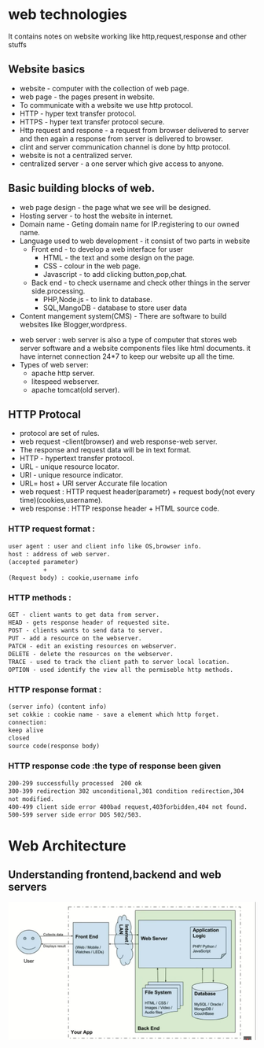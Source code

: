 # web technologies
It contains notes on website working like http,request,response and other stuffs
## Website basics
- website - computer with the collection of web page.
- web page - the pages present in website.
- To communicate with a website we use http  protocol.
- HTTP - hyper text transfer protocol.
- HTTPS - hyper text transfer protocol secure.
- Http request and respone - a request from browser delivered to server and then again a response from server is delivered to browser.
- clint and server communication channel is done by http protocol.
- website is not a centralized server.
- centralized server - a one server which give access to anyone.
## Basic building blocks of web.
- web  page design - the page what we see will be designed.
- Hosting server - to host the website in internet.
- Domain name - Geting domain name for IP.registering to our owned name.
- Language used to web development - it consist of two parts in website 
  * Front end  - to develop a web interface for user
    - HTML - the text and some design on the page.
    - CSS - colour in the web page.
    - Javascript - to add clicking button,pop,chat.
  * Back end - to check username and check other things in the server side.processing.
    - PHP,Node.js - to link to database.
    - SQL,MangoDB - database to store user data
- Content mangement system(CMS) - There are software to build websites like Blogger,wordpress.
* web server : web server is also a type of computer that stores web server software and a website components files like html documents.
it have internet connection 24*7 to keep our  website up all the time.
* Types of web server:
  - apache http server.
  - litespeed webserver.
  - apache tomcat(old server).
## HTTP Protocal 
* protocol are set of rules.
* web request -client(browser) and web response-web server.
* The response and request data will be in text format.
* HTTP - hypertext transfer protocol.
* URL - unique resource locator.
* URI - unique resource indicator.
* URL= host           +            URI
     server               Accurate file location
* web request : HTTP request header(parametr) + request body(not every time)(cookies,username).
* web response : HTTP response header + HTML source code.
### HTTP request format :
```(http method/what request)(path of file/uri)(version)
user agent : user and client info like OS,browser info.
host : address of web server.
(accepted parameter)
          +
(Request body) : cookie,username info
```
### HTTP methods : 
```
GET - client wants to get data from server.
HEAD - gets response header of requested site.
POST - clients wants to send data to server.
PUT - add a resource on the webserver.
PATCH - edit an existing resources on webserver.
DELETE - delete the resources on the webserver.
TRACE - used to track the client path to server local location.
OPTION - used identify the view all the permiseble http methods.
```
### HTTP response format :
```(http version) (response code)
(server info) (content info)
set cokkie : cookie name - save a element which http forget.
connection:
keep alive
closed
source code(response body)
```
### HTTP response code :the type of response been given
```100-199 information  100 ok
200-299 successfully processed  200 ok
300-399 redirection 302 unconditional,301 condition redirection,304 not modified.
400-499 client side error 400bad request,403forbidden,404 not found.
500-599 server side error DOS 502/503.
```
# Web Architecture
## Understanding frontend,backend and web servers
![Web](/images/web.png)











